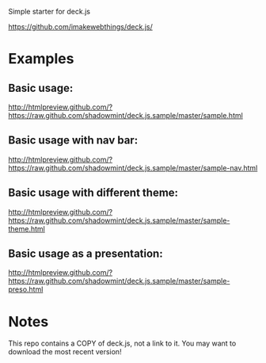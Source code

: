 Simple starter for deck.js 

https://github.com/imakewebthings/deck.js/

Examples
==

Basic usage:
--
http://htmlpreview.github.com/?https://raw.github.com/shadowmint/deck.js.sample/master/sample.html

Basic usage with nav bar:
--
http://htmlpreview.github.com/?https://raw.github.com/shadowmint/deck.js.sample/master/sample-nav.html

Basic usage with different theme:
--
http://htmlpreview.github.com/?https://raw.github.com/shadowmint/deck.js.sample/master/sample-theme.html

Basic usage as a presentation:
--
http://htmlpreview.github.com/?https://raw.github.com/shadowmint/deck.js.sample/master/sample-preso.html

Notes
== 
This repo contains a COPY of deck.js, not a link to it. You may want to download 
the most recent version!
